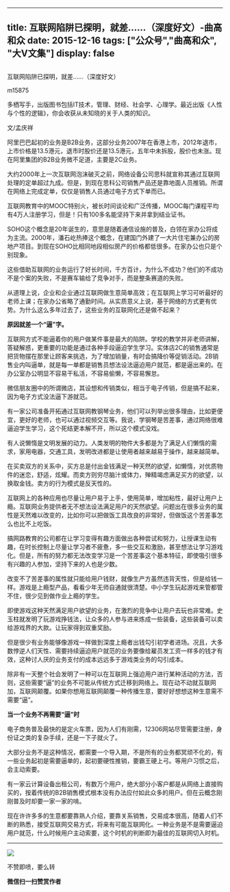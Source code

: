 
---
title:   互联网陷阱已探明，就差……（深度好文）-曲高和众
date: 2015-12-16
tags: ["公众号","曲高和众", "大V文集"]
display: false
---


## 



互联网陷阱已探明，就差……（深度好文）




m15875




多栖写手，出版图书包括IT技术，管理、财经、社会学、心理学。最近出版《人性与个性的逻辑》，你会收获从未知晓的关于人类的知识。


文/孟庆祥



阿里巴巴起初的业务是B2B业务，这部分业务2007年在香港上市，2012年退市，上市价格是13.5港元，退市时股价还是13.5港元，五年中未拆股，股价也未涨。现在阿里集团的B2B业务微不足道，主要是2C业务。



大约2000年上一次互联网泡沫破灭之前，网络设备公司思科就宣称其通过互联网处理的定单超过九成。但是，到现在思科公司销售产品还是靠地面人员推销。所谓在网络上完成定单，仅仅是销售人员通过电子方式下单而已。



互联网教育中的MOOC特别火，被长时间谈论和广泛传播，MOOC每门课程平均有4万人注册学习，但是！只有100多名能坚持下来并拿到结业证书。



SOHO这个概念是20年诞生的，意思是随着通信设施的普及，白领在家办公将成为主流。2000年，潘石屹热捧这个概念，在建国门外建了一大片住宅兼办公的房地产项目。到现在SOHO比相同地段相似房产的价格都低很多。在家办公也只是个别现象。



这些借助互联网的业务运行了好长时间，千方百计，为什么不成功？他们的不成功不是个案的失败，不是赛车输给了竞争对手，而是整条赛道的失败。



从道理上说，企业和企业通过互联网做生意简单高效；在互联网上学习可听最好的老师上课；在家办公省略了通勤时间。从实质意义上说，基于网络的方式更有优势。为什么这么多年过去了，这些业务的互联网化还是做不起来？



**原因就差一个“逼”字。**



互联网方式不能逼着你的用户做某件事是最大的陷阱。学校的教学并非老师讲解，答疑解惑，更重要的功能是通过各种手段逼迫学生学习。实体店2C的销售通常是把货物摆在那里让顾客来挑选，为了增加销量，有时会搞降价等促销活动。2B销售业内叫逼单，就是每一单都是销售员想法设法逼迫用户就范，都是逼出来的。在办公室办公明显不容易干私活，不容易偷懒，不容易懈怠。



微信朋友圈中的所谓微店，其设想和传销类似，相当于电子传销，但是搞不起来，因为电子方式没法逼下游就范。



有一家公司准备开拓通过互联网教钢琴业务，他们可以列举出很多理由，比如更便宜，更好的老师，也可以通过视频交互等。我说，学钢琴是苦差事，通过网络很难逼迫学生学习，这个死结更本解不开，所以这个模式没戏。



有人说懒惰是文明发展的动力。人类发明的物件大多都是为了满足人们懒惰的需求，家用电器，交通工具，发明改进都是让使用者越来越易于操作，越来越简单。



在买卖双方的关系中，买方总是付出金钱满足一种天然的欲望，如懒惰，对优质物件的迷恋，舒适，炫耀。而卖方则穷尽脑汁或体力，殚精竭虑满足买方的欲望，以换取金钱。卖方的行为模式是反天性的。



互联网上的各种应用也尽量让用户易于上手，使用简单，增加粘性，最好让用户上瘾。互联网业务提供者无不想法设法满足用户的天然欲望。问题出在很多业务的属性是天然难以改变的，比如你可以把做饭工具改良的非常好，但做饭这个苦差事怎么也比不上吃饭。



搞网路教育的公司都在让学习变得有趣方面做出各种尝试和努力，让授课生动有趣，在时长控制上尽量让学习者不疲惫，多一些交互和激励，甚至想法让学习游戏化。但是，所有的努力都无法改变学习是一个苦差事这个基本特征，即使吸引很多有兴趣的人参加，坚持下来的人也是少数。



改变不了苦差事的属性就只能给用户钱财，就像生产方虽然违背天性，但是给钱一样。游戏是上瘾型产品，看看少年无师自通就很清楚。中小学生玩起游戏来管都管不住，很少见到做作业上瘾的学生。



即使游戏这种天然满足用户欲望的业务，在激烈的竞争中让用户去玩也非常难。史玉柱就发明了玩游戏挣钱法，让众多的人参与进来炼成一些装备，这些装备可以卖给游戏界的大款。让玩家得到双重奖励。



但是很少有业务能够像游戏一样做到深度上瘾者出钱勾引初学者进场。况且，大多数悖逆人们天性、需要持续逼迫用户就范的业务要像给雇员发工资一样多的钱才有效，这种讨人厌的业务支付的成本远远多于游戏类业务的勾引成本。



除非有一天整个社会发明了一种可以在互联网上强迫用户进行某种活动的方法，否则，这些需要“逼”的业务不可能从传统方式迁移到网络上。现在动不动就互联网加，互联网颠覆。如果你想用互联网颠覆一种传播生意，要好好想想这种生意需不需要“逼”。



**当一个业务不再需要“逼”时**



电子商务普及最快的是定火车票，因为人们有刚需，12306网站尽管需要注册，身份证之类的复杂手续，还是一下子就火了。



大部分业务不是这种情况，都需要一个导入期，不是所有的业务都冥顽不化的，有一些业务起初是需要逼单的，起初要硬性推销，要霸王硬上弓。等用户习惯之后，会主动索要。



有一家云计算设备出租公司，有数万个用户，绝大部分小客户都是从网络上直接购买的，按着传统的B2B销售模式根本没有办法应付如此众多的用户。但在云概念刚刚普及时却要一家一家的啃。



现在许许多多的生意都要靠熟人介绍，要靠关系销售，交易成本很高，随着人们不断的熟悉，接受互联网交易方式，将来有可能互联网化。一种业务是不是需要逼迫用户就范，什么时候用户主动索要，这个时机的判断即为最佳的互联网切入时机。



****

**<img data-s="300,640" data-type="jpeg" src="http://mmbiz.qpic.cn/mmbiz/fxGMiaL5Zj1j8078jfvDtJo7fUS24zfgmfc7nuCJAM6Cic1x9xDX4w4YX0uDaiarWT6uKXbBHsHVrkrzg1qo4ic27Q/0?wx_fmt=jpeg" data-ratio="NaN" data-w="0"/>**

不赞即喷，要么转


**微信扫一扫赞赏作者**













